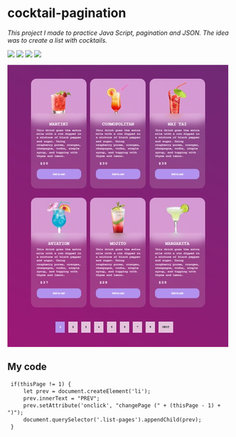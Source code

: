 # cocktail-pagination

*This project I made to practice Java Script, pagination and JSON. The idea was to create a list with cocktails.*

![](https://img.shields.io/badge/-HTML-FB6D3A)
![](https://img.shields.io/badge/-CSS-FB6D3A)
![](https://img.shields.io/badge/-JavaScript-FB6D3A)
![](https://img.shields.io/badge/-JSON-FB6D3A)

![my-project-photo](/image-pagination.jpg)

## My code


     if(thisPage != 1) {
         let prev = document.createElement('li');
         prev.innerText = "PREV";
         prev.setAttribute('onclick', "changePage (" + (thisPage - 1) + ")");
         document.querySelector('.list-pages').appendChild(prev);
     }

     
